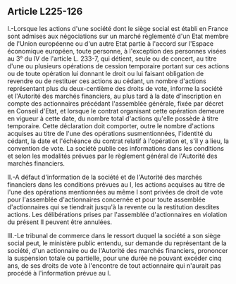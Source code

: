 Article L225-126
----
I.-Lorsque les actions d'une société dont le siège social est établi en France
sont admises aux négociations sur un marché réglementé d'un Etat membre de
l'Union européenne ou d'un autre Etat partie à l'accord sur l'Espace économique
européen, toute personne, à l'exception des personnes visées au 3° du IV de
l'article L. 233-7, qui détient, seule ou de concert, au titre d'une ou
plusieurs opérations de cession temporaire portant sur ces actions ou de toute
opération lui donnant le droit ou lui faisant obligation de revendre ou de
restituer ces actions au cédant, un nombre d'actions représentant plus du
deux-centième des droits de vote, informe la société et l'Autorité des marchés
financiers, au plus tard à la date d'inscription en compte des actionnaires
précédant l'assemblée générale, fixée par décret en Conseil d'Etat, et lorsque
le contrat organisant cette opération demeure en vigueur à cette date, du nombre
total d'actions qu'elle possède à titre temporaire. Cette déclaration doit
comporter, outre le nombre d'actions acquises au titre de l'une des opérations
susmentionnées, l'identité du cédant, la date et l'échéance du contrat relatif à
l'opération et, s'il y a lieu, la convention de vote. La société publie ces
informations dans les conditions et selon les modalités prévues par le règlement
général de l'Autorité des marchés financiers.

II.-A défaut d'information de la société et de l'Autorité des marchés financiers
dans les conditions prévues au I, les actions acquises au titre de l'une des
opérations mentionnées au même I sont privées de droit de vote pour l'assemblée
d'actionnaires concernée et pour toute assemblée d'actionnaires qui se tiendrait
jusqu'à la revente ou la restitution desdites actions. Les délibérations prises
par l'assemblée d'actionnaires en violation du présent II peuvent être annulées.

III.-Le tribunal de commerce dans le ressort duquel la société a son siège
social peut, le ministère public entendu, sur demande du représentant de la
société, d'un actionnaire ou de l'Autorité des marchés financiers, prononcer la
suspension totale ou partielle, pour une durée ne pouvant excéder cinq ans, de
ses droits de vote à l'encontre de tout actionnaire qui n'aurait pas procédé à
l'information prévue au I.
